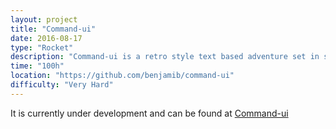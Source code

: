```yaml
---
layout: project
title: "Command-ui"
date: 2016-08-17
type: "Rocket"
description: "Command-ui is a retro style text based adventure set in space. "
time: "100h"
location: "https://github.com/benjamib/command-ui"
difficulty: "Very Hard"
---
```


 It is currently under development and can be found at [Command-ui](https://github.com/benjamib/command-ui)
